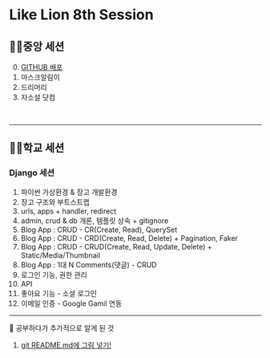 # Like Lion 8th Session
## 👩‍💻중앙 세션
0. [GITHUB 배포](github.md)
1. 마스크알림이
2. 드리머리
3. 자소설 닷컴
<br>

-----------------------------

## 👨‍💻학교 세션
### Django 세션 
1. 파이썬 가상환경 & 장고 개발환경
2. 장고 구조와 부트스트랩
3. urls, apps + handler, redirect
4. admin, crud & db 개론, 템플릿 상속 + gitignore
5. Blog App : CRUD - CR(Create, Read), QuerySet
6. Blog App : CRUD - CRD(Create, Read, Delete) + Pagination, Faker
7. Blog App : CRUD - CRUD(Create, Read, Update, Delete) + Static/Media/Thumbnail
8. Blog App : 1대 N Comments(댓글) - CRUD
9. 로그인 기능, 권한 관리
10. API
11. 좋아요 기능 - 소셜 로그인
12. 이메일 인증 - Google Gamil 연동

----------------------------------------
🤭 공부하다가 추가적으로 알게 된 것
1. [git README.md에 그림 넣기!](ADD/Assert_img.md)
